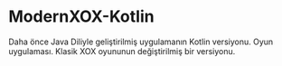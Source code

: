 # ModernXOX-Kotlin
Daha önce Java Diliyle geliştirilmiş uygulamanın Kotlin versiyonu. Oyun uygulaması. Klasik XOX oyununun değiştirilmiş bir versiyonu.
